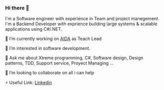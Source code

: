 ### Hi there 👋

I'm a Software engineer with experience in Team and project manegement. I'm a Backend Developer with exprience building large systems & scalable applications using C#/.NET.

🔭 I’m currently working on [AIDA](https://www.aidacanarias.com/) as Teach Lead

👀 I’m interested in software development.

💬 Ask me about Xtreme programming, C#, Software design, Design patterns, TDD, Support service, Proyect Managing ...

💞️ I’m looking to collaborate on all i can help

⚡ Useful Link: [Linkedin](https://www.linkedin.com/in/eduardovalderramamurillo/)

<!--
**Eduval84/Eduval84** is a ✨ _special_ ✨ repository because its `README.md` (this file) appears on your GitHub profile.

Here are some ideas to get you started:

- 
- 🌱 I’m currently learning ...
- 👯 I’m looking to collaborate on ...
- 🤔 I’m looking for help with ...
- 💬 Ask me about ...
- 📫 How to reach me: ...
- 😄 Pronouns: ...
- ⚡ Fun fact: ...
-->
